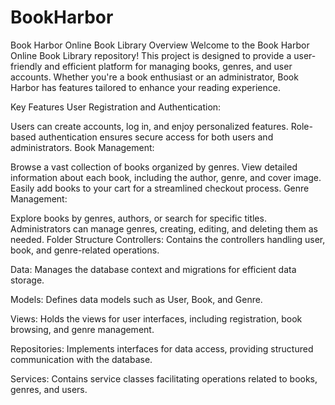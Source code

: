 # BookHarbor
Book Harbor Online Book Library
Overview
Welcome to the Book Harbor Online Book Library repository! This project is designed to provide a user-friendly and efficient platform for managing books, genres, and user accounts. Whether you're a book enthusiast or an administrator, Book Harbor has features tailored to enhance your reading experience.

Key Features
User Registration and Authentication:

Users can create accounts, log in, and enjoy personalized features.
Role-based authentication ensures secure access for both users and administrators.
Book Management:

Browse a vast collection of books organized by genres.
View detailed information about each book, including the author, genre, and cover image.
Easily add books to your cart for a streamlined checkout process.
Genre Management:

Explore books by genres, authors, or search for specific titles.
Administrators can manage genres, creating, editing, and deleting them as needed.
Folder Structure
Controllers: Contains the controllers handling user, book, and genre-related operations.

Data: Manages the database context and migrations for efficient data storage.

Models: Defines data models such as User, Book, and Genre.

Views: Holds the views for user interfaces, including registration, book browsing, and genre management.

Repositories: Implements interfaces for data access, providing structured communication with the database.

Services: Contains service classes facilitating operations related to books, genres, and users.
